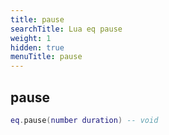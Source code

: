 ```yaml
---
title: pause
searchTitle: Lua eq pause
weight: 1
hidden: true
menuTitle: pause
---
```

## pause
```lua
eq.pause(number duration) -- void
```